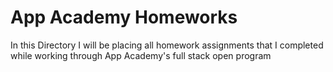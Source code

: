 # App Academy Homeworks

In this Directory I will be placing all homework assignments that I completed while working through App Academy's full stack open program